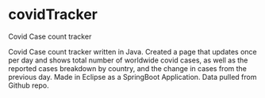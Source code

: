 # covidTracker
Covid Case count tracker

Covid Case count tracker written in Java. Created a page that updates once per day and shows total number of worldwide covid cases, 
as well as the reported cases breakdown by country, and the change in cases from the previous day. Made in Eclipse as a SpringBoot Application. Data pulled from Github repo.
